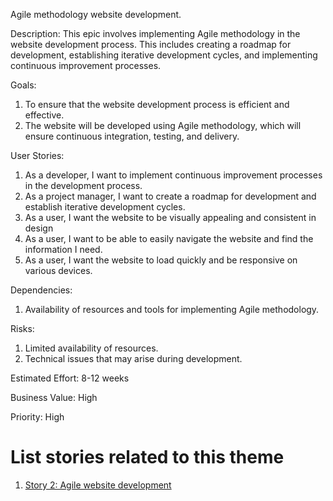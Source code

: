 Agile methodology website development.

Description: This epic involves implementing Agile methodology in the website development process. This includes creating a roadmap for development, establishing iterative development cycles, and implementing continuous improvement processes.

Goals: 
1. To ensure that the website development process is efficient and effective.
2. The website will be developed using Agile methodology, which will ensure continuous integration, testing, and delivery.

User Stories: 
1. As a developer, I want to implement continuous improvement processes in the development process.
2. As a project manager, I want to create a roadmap for development and establish iterative development cycles.
3. As a user, I want the website to be visually appealing and consistent in design
4. As a user, I want to be able to easily navigate the website and find the information I need.
5. As a user, I want the website to load quickly and be responsive on various devices.

Dependencies: 
1. Availability of resources and tools for implementing Agile methodology.

Risks: 
1. Limited availability of resources.
2. Technical issues that may arise during development.

Estimated Effort: 8-12 weeks

Business Value: High

Priority: High

# List stories related to this theme
1. [Story 2: Agile website development](https://github.com/iampreetpatel/mywebclass-agile-docs/blob/main/documentation/templates/theme/initiatives/epics/stories/story_template2.md)
